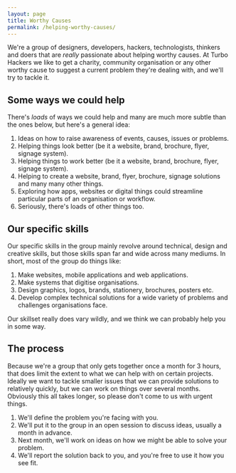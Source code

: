 ```yaml
---
layout: page
title: Worthy Causes
permalink: /helping-worthy-causes/
---
```


We're a group of designers, developers, hackers, technologists, thinkers and doers that are _really_ passionate about helping worthy causes. At Turbo Hackers we like to get a charity, community organisation or any other worthy cause to suggest a current problem they're dealing with, and we'll try to tackle it.

## Some ways we could help

There's _loads_ of ways we could help and many are much more subtle than the ones below, but here's a general idea:

1. Ideas on how to raise awareness of events, causes, issues or problems.
2. Helping things look better (be it a website, brand, brochure, flyer, signage system).
3. Helping things to work better (be it a website, brand, brochure, flyer, signage system).
4. Helping to create a website, brand, flyer, brochure, signage solutions and many many other things.
5. Exploring how apps, websites or digital things could streamline particular parts of an organisation or workflow.
6. Seriously, there's loads of other things too.

## Our specific skills

Our specific skills in the group mainly revolve around technical, design and creative skills, but those skills span far and wide across many mediums. In short, most of the group do things like:

1. Make websites, mobile applications and web applications.
2. Make systems that digitise organisations.
3. Design graphics, logos, brands, stationery, brochures, posters etc.
4. Develop complex technical solutions for a wide variety of problems and challenges organisations face.

Our skillset really does vary wildly, and we think we can probably help you in some way.

## The process

Because we're a group that only gets together once a month for 3 hours, that does limit the extent to what we can help with on certain projects. Ideally we want to tackle smaller issues that we can provide solutions to relatively quickly, but we can work on things over several months. Obviously this all takes longer, so please don't come to us with urgent things.

1. We'll define the problem you're facing with you.
2. We'll put it to the group in an open session to discuss ideas, usually a month in advance.
3. Next month, we'll work on ideas on how we might be able to solve your problem.
4. We'll report the solution back to you, and you're free to use it how you see fit.
